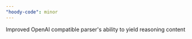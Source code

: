 ```yaml
---
"hoody-code": minor
---
```


Improved OpenAI compatible parser's ability to yield reasoning content
